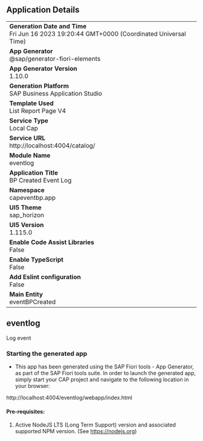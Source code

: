 ## Application Details
|               |
| ------------- |
|**Generation Date and Time**<br>Fri Jun 16 2023 19:20:44 GMT+0000 (Coordinated Universal Time)|
|**App Generator**<br>@sap/generator-fiori-elements|
|**App Generator Version**<br>1.10.0|
|**Generation Platform**<br>SAP Business Application Studio|
|**Template Used**<br>List Report Page V4|
|**Service Type**<br>Local Cap|
|**Service URL**<br>http://localhost:4004/catalog/
|**Module Name**<br>eventlog|
|**Application Title**<br>BP Created Event Log|
|**Namespace**<br>capeventbp.app|
|**UI5 Theme**<br>sap_horizon|
|**UI5 Version**<br>1.115.0|
|**Enable Code Assist Libraries**<br>False|
|**Enable TypeScript**<br>False|
|**Add Eslint configuration**<br>False|
|**Main Entity**<br>eventBPCreated|

## eventlog

Log event 

### Starting the generated app

-   This app has been generated using the SAP Fiori tools - App Generator, as part of the SAP Fiori tools suite.  In order to launch the generated app, simply start your CAP project and navigate to the following location in your browser:

http://localhost:4004/eventlog/webapp/index.html

#### Pre-requisites:

1. Active NodeJS LTS (Long Term Support) version and associated supported NPM version.  (See https://nodejs.org)


